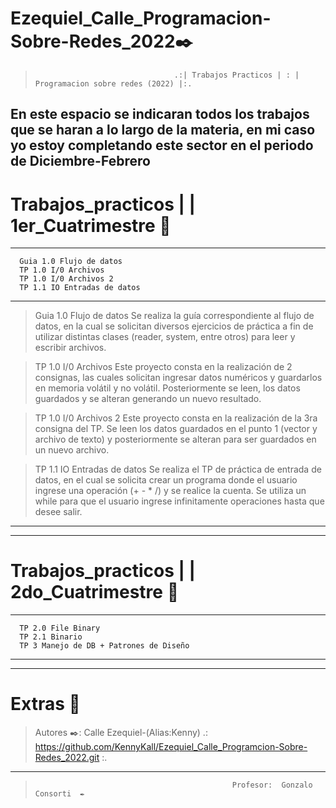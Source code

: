 # Ezequiel_Calle_Programacion-Sobre-Redes_2022✒️

>                                    .:| Trabajos Practicos | : | Programacion sobre redes (2022) |:.

En este espacio se indicaran todos los trabajos que se haran a lo largo de la materia, en mi caso yo estoy completando este sector en el periodo de Diciembre-Febrero 
-----------------------------------------------------------------------------------------------------------------------
 # Trabajos_practicos | | 1er_Cuatrimestre  📃
-----------------------------------------------------------------------------------------------------------------------
      Guia 1.0 Flujo de datos
      TP 1.0 I/0 Archivos
      TP 1.0 I/0 Archivos 2
      TP 1.1 IO Entradas de datos
-----------------------------------------------------------------------------------------------------------------------
>Guia 1.0 Flujo de datos
>Se realiza la guía correspondiente al flujo de datos, en la cual se solicitan diversos ejercicios de práctica a fin de utilizar distintas clases (reader, system, entre otros) para leer y escribir archivos.

>TP 1.0 I/0 Archivos
>Este proyecto consta en la realización de 2 consignas, las cuales solicitan ingresar datos numéricos y guardarlos en memoria volátil y no volátil. Posteriormente se leen, los datos guardados y se alteran generando un nuevo resultado.

>TP 1.0 I/0 Archivos 2
>Este proyecto consta en la realización de la 3ra consigna del TP. Se leen los datos guardados en el punto 1 (vector y archivo de texto) y posteriormente se alteran
para ser guardados en un nuevo archivo.

>TP 1.1 IO Entradas de datos
>Se realiza el TP de práctica de entrada de datos, en el cual se solicita crear un programa donde el usuario ingrese una operación (+ - * /) y se realice la cuenta. Se utiliza un while para que el usuario ingrese infinitamente operaciones hasta que desee salir.
-----------------------------------------------------------------------------------------------------------------------
-----------------------------------------------------------------------------------------------------------------------
# Trabajos_practicos | | 2do_Cuatrimestre  📃
-----------------------------------------------------------------------------------------------------------------------
      TP 2.0 File Binary
      TP 2.1 Binario
      TP 3 Manejo de DB + Patrones de Diseño
-----------------------------------------------------------------------------------------------------------------------
-----------------------------------------------------------------------------------------------------------------------
# Extras   📃
>  Autores ✒️: Calle Ezequiel-(Alias:Kenny) .: https://github.com/KennyKall/Ezequiel_Calle_Programcion-Sobre-Redes_2022.git :.
-----------------------------------------------------------------------------------------------------------------------
>                                                 Profesor:  Gonzalo Consorti  ✒️

